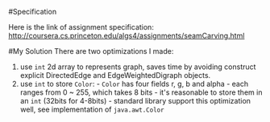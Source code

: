 #Specification

Here is the link of assignment specification:  
http://coursera.cs.princeton.edu/algs4/assignments/seamCarving.html


#My Solution
There are two optimizations I made:  
  1. use `int` 2d array to represents graph, saves time by avoiding construct explicit DirectedEdge and EdgeWeightedDigraph objects.
  2. use `int` to store `Color`:
    - `Color` has four fields r, g, b and alpha
    - each ranges from 0 ~ 255, which takes 8 bits
    - it's reasonable to store them in an `int` (32bits for 4-8bits)
    - standard library support this optimization well, see implementation of `java.awt.Color`

